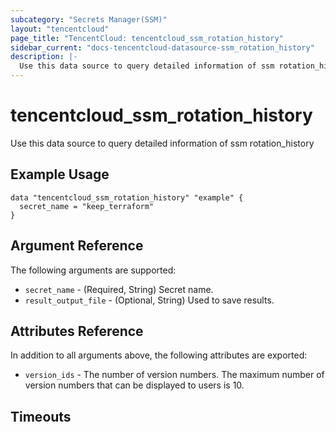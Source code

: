 ```yaml
---
subcategory: "Secrets Manager(SSM)"
layout: "tencentcloud"
page_title: "TencentCloud: tencentcloud_ssm_rotation_history"
sidebar_current: "docs-tencentcloud-datasource-ssm_rotation_history"
description: |-
  Use this data source to query detailed information of ssm rotation_history
---
```


# tencentcloud_ssm_rotation_history

Use this data source to query detailed information of ssm rotation_history

## Example Usage

```hcl
data "tencentcloud_ssm_rotation_history" "example" {
  secret_name = "keep_terraform"
}
```

## Argument Reference

The following arguments are supported:

* `secret_name` - (Required, String) Secret name.
* `result_output_file` - (Optional, String) Used to save results.

## Attributes Reference

In addition to all arguments above, the following attributes are exported:

* `version_ids` - The number of version numbers. The maximum number of version numbers that can be displayed to users is 10.


## Timeouts

<no value>


